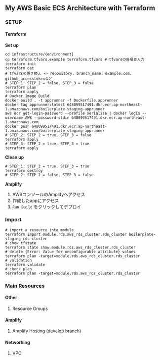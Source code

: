 ## My AWS Basic ECS Architecture with Terraform

### SETUP

#### Terraform

**Set up**

```shell
cd infrastructure/{environment}
cp terraform.tfvars.example terraform.tfvars # tfvarsの各項目入力
terraform init
terraform get
# tfvarsの置き換え => repository, branch_name, example.com, github_accesstokenなど
# STEP_1: STEP_2 = false, STEP_3 = false
terraform plan
terraform apply
# Docker Image Build
docker build . -t apprunner -f Dockerfile.apprunner
docker tag apprunner:latest 648099517491.dkr.ecr.ap-northeast-1.amazonaws.com/boilerplate-staging-apprunner
aws ecr get-login-password --profile serialize | docker login --username AWS --password-stdin 648099517491.dkr.ecr.ap-northeast-1.amazonaws.com
docker push 648099517491.dkr.ecr.ap-northeast-1.amazonaws.com/boilerplate-staging-apprunner
# STEP_2: STEP_2 = true, STEP_3 = false
terraform apply
# STEP_3: STEP_2 = true, STEP_3 = true
terraform apply
```

**Clean up**

```shell
# STEP_1: STEP_2 = true, STEP_3 = true
terraform destroy
# STEP_2: STEP_2 = false, STEP_3 = false
```

**Amplify**
1. AWSコンソールのAmplifyへアクセス
2. 作成したappにアクセス
3. `Run Build` をクリックしてデプロイ

### Import

```shell
# import a resource into module
terraform import module.rds.aws_rds_cluster.rds_cluster boilerplate-staging-rds-cluster
# show tfstate
terraform state show module.rds.aws_rds_cluster.rds_cluster
# delete {Error: Value for unconfigurable attribute} values
terraform plan -target=module.rds.aws_rds_cluster.rds_cluster
# validation
terraform validate
# check plan
terraform plan -target=module.rds.aws_rds_cluster.rds_cluster
```

### Main Resources

#### Other
1. Resource Groups

#### Amplify
1. Amplify Hosting (develop branch)

#### Networking
1. VPC
<!-- 2. Internet Gateway
3. 4 VPC endpoints  
   (ecr_api, ecr_dkr, s3, ecs_awslogs)
4. 4 Subnets  
   (public, private_container, private_db, private_endpoint)
5. 2 Route Tables
   (for public subnets, for private containers)
6. Security Group
   (for vpc_endpoints) -->
